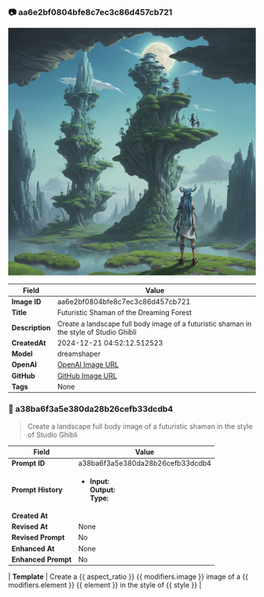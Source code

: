 

### 📷 aa6e2bf0804bfe8c7ec3c86d457cb721 


![data.id](./aa6e2bf0804bfe8c7ec3c86d457cb721.jpg)


| Field          | Value                                                                                                                     |
|----------------|---------------------------------------------------------------------------------------------------------------------------|
| **Image ID**             | aa6e2bf0804bfe8c7ec3c86d457cb721                                                                                                             |
| **Title**           | Futuristic Shaman of the Dreaming Forest                                                                                                       |
| **Description**           | Create a landscape full body image of a futuristic shaman in the style of Studio Ghibli                                                                                                       |
| **CreatedAt**        | 2024-12-21 04:52:12.512523                                                                                                        |
| **Model**        | dreamshaper                                                                                                        |
| **OpenAI**         | [OpenAI Image URL](http://192.168.1.85:8081/generated-images/b64199546542.png)                                                                                |
| **GitHub**         | [GitHub Image URL](https://raw.githubusercontent.com/Caneta-Silva/GODZ/refs/heads/main/images/aa6e2bf0804bfe8c7ec3c86d457cb721/aa6e2bf0804bfe8c7ec3c86d457cb721.jpg)                                                                                |
| **Tags**       | None                                                                                                                   |

### 📜 a38ba6f3a5e380da28b26cefb33dcdb4

> Create a landscape full body image of a futuristic shaman in the style of Studio Ghibli

| Field          | Value                                                                                                                                                                      |
|----------------|----------------------------------------------------------------------------------------------------------------------------------------------------------------------------|
| **Prompt ID**  | a38ba6f3a5e380da28b26cefb33dcdb4                                                                                                                                                            |
| **Prompt History** | <ul><li>**Input:**  <br> **Output:**  <br> **Type:** </li></ul> |
| **Created At** |                                                                                                                                                    |
| **Revised At** | None                                                                                                                                                   |
| **Revised Prompt** | No                                                                                                                                                                      |
| **Enhanced At** | None                                                                                                                                                  |
| **Enhanced Prompt** | No                                                                                                                                                                    |

| **Template**   | Create a {{ aspect_ratio }} {{ modifiers.image }} image of a {{ modifiers.element }} {{ element }} in the style of {{ style }}                                                                                                                                           |



